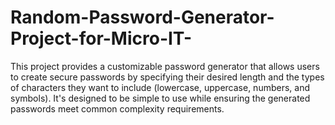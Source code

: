 # Random-Password-Generator-Project-for-Micro-IT-
This project provides a customizable password generator that allows users to create secure passwords by specifying their desired length and the types of characters they want to include (lowercase, uppercase, numbers, and symbols). It's designed to be simple to use while ensuring the generated passwords meet common complexity requirements.
